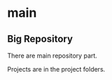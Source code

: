 # main
<h2>Big Repository</h2>
<p>There are main repository part.</p>
<p>Projects are in the project folders.</p>


